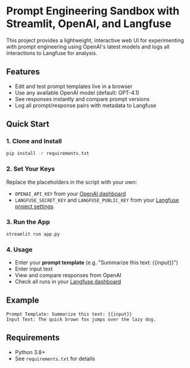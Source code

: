 # Prompt Engineering Sandbox with Streamlit, OpenAI, and Langfuse

This project provides a lightweight, interactive web UI for experimenting with prompt engineering using OpenAI's latest models and logs all interactions to Langfuse for analysis.

## Features

- Edit and test prompt templates live in a browser
- Use any available OpenAI model (default: GPT-4.1)
- See responses instantly and compare prompt versions
- Log all prompt/response pairs with metadata to Langfuse

## Quick Start

### 1. Clone and Install

```bash
pip install -r requirements.txt
```

### 2. Set Your Keys

Replace the placeholders in the script with your own:
- `OPENAI_API_KEY` from your [OpenAI dashboard](https://platform.openai.com/account/api-keys)
- `LANGFUSE_SECRET_KEY` and `LANGFUSE_PUBLIC_KEY` from your [Langfuse project settings](https://cloud.langfuse.com/)

### 3. Run the App

```bash
streamlit run app.py
```

### 4. Usage

- Enter your **prompt template** (e.g. "Summarize this text: {{input}}")
- Enter input text
- View and compare responses from OpenAI
- Check all runs in your [Langfuse dashboard](https://cloud.langfuse.com/)

## Example

```
Prompt Template: Summarize this text: {{input}}
Input Text: The quick brown fox jumps over the lazy dog.
```

## Requirements

- Python 3.8+
- See `requirements.txt` for details

